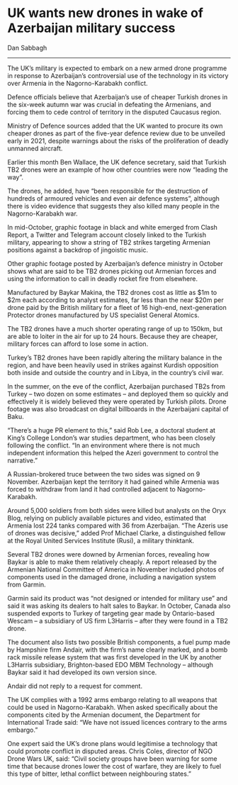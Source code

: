 # UK wants new drones in wake of Azerbaijan military success

Dan Sabbagh

---

The UK’s military is expected to embark on a new armed drone programme in response to Azerbaijan’s controversial use of the technology in its victory over Armenia in the Nagorno-Karabakh conflict.

Defence officials believe that Azerbaijan’s use of cheaper Turkish drones in the six-week autumn war was crucial in defeating the Armenians, and forcing them to cede control of territory in the disputed Caucasus region.

Ministry of Defence sources added that the UK wanted to procure its own cheaper drones as part of the five-year defence review due to be unveiled early in 2021, despite warnings about the risks of the proliferation of deadly unmanned aircraft.

Earlier this month Ben Wallace, the UK defence secretary, said that Turkish TB2 drones were an example of how other countries were now “leading the way”.

The drones, he added, have “been responsible for the destruction of hundreds of armoured vehicles and even air defence systems”, although there is video evidence that suggests they also killed many people in the Nagorno-Karabakh war.

In mid-October, graphic footage in black and white emerged from Clash Report, a Twitter and Telegram account closely linked to the Turkish military, appearing to show a string of TB2 strikes targeting Armenian positions against a backdrop of jingoistic music.

Other graphic footage posted by Azerbaijan’s defence ministry in October shows what are said to be TB2 drones picking out Armenian forces and using the information to call in deadly rocket fire from elsewhere.

Manufactured by Baykar Makina, the TB2 drones cost as little as $1m to $2m each according to analyst estimates, far less than the near $20m per drone paid by the British military for a fleet of 16 high-end, next-generation Protector drones manufactured by US specialist General Atomics.

The TB2 drones have a much shorter operating range of up to 150km, but are able to loiter in the air for up to 24 hours. Because they are cheaper, military forces can afford to lose some in action.

Turkey’s TB2 drones have been rapidly altering the military balance in the region, and have been heavily used in strikes against Kurdish opposition both inside and outside the country and in Libya, in the country’s civil war.

In the summer, on the eve of the conflict, Azerbaijan purchased TB2s from Turkey – two dozen on some estimates – and deployed them so quickly and effectively it is widely believed they were operated by Turkish pilots. Drone footage was also broadcast on digital billboards in the Azerbaijani capital of Baku.

“There’s a huge PR element to this,” said Rob Lee, a doctoral student at King’s College London’s war studies department, who has been closely following the conflict. “In an environment where there is not much independent information this helped the Azeri government to control the narrative.”

A Russian-brokered truce between the two sides was signed on 9 November. Azerbaijan kept the territory it had gained while Armenia was forced to withdraw from land it had controlled adjacent to Nagorno-Karabakh.

Around 5,000 soldiers from both sides were killed but analysts on the Oryx Blog, relying on publicly available pictures and video, estimated that Armenia lost 224 tanks compared with 36 from Azerbaijan. “The Azeris use of drones was decisive,” added Prof Michael Clarke, a distinguished fellow at the Royal United Services Institute (Rusi), a military thinktank.

Several TB2 drones were downed by Armenian forces, revealing how Baykar is able to make them relatively cheaply. A report released by the Armenian National Committee of America in November included photos of components used in the damaged drone, including a navigation system from Garmin.

Garmin said its product was “not designed or intended for military use” and said it was asking its dealers to halt sales to Baykar. In October, Canada also suspended exports to Turkey of targeting gear made by Ontario-based Wescam – a subsidiary of US firm L3Harris – after they were found in a TB2 drone.

The document also lists two possible British components, a fuel pump made by Hampshire firm Andair, with the firm’s name clearly marked, and a bomb rack missile release system that was first developed in the UK by another L3Harris subsidiary, Brighton-based EDO MBM Technology – although Baykar said it had developed its own version since.

Andair did not reply to a request for comment.

The UK complies with a 1992 arms embargo relating to all weapons that could be used in Nagorno-Karabakh. When asked specifically about the components cited by the Armenian document, the Department for International Trade said: “We have not issued licences contrary to the arms embargo.”

One expert said the UK’s drone plans would legitimise a technology that could promote conflict in disputed areas. Chris Coles, director of NGO Drone Wars UK, said: “Civil society groups have been warning for some time that because drones lower the cost of warfare, they are likely to fuel this type of bitter, lethal conflict between neighbouring states.”
